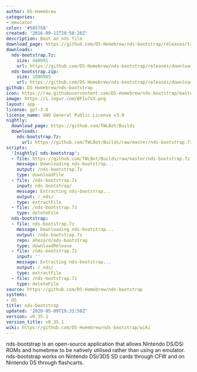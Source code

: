 ```yaml
---
author: DS-Homebrew
categories:
- emulator
color: '#585758'
created: '2016-09-11T19:50:26Z'
description: Boot an nds file
download_page: https://github.com/DS-Homebrew/nds-bootstrap/releases/tag/v0.35.1
downloads:
  nds-bootstrap.7z:
    size: 440991
    url: https://github.com/DS-Homebrew/nds-bootstrap/releases/download/v0.35.1/nds-bootstrap.7z
  nds-bootstrap.zip:
    size: 1088985
    url: https://github.com/DS-Homebrew/nds-bootstrap/releases/download/v0.35.1/nds-bootstrap.zip
github: DS-Homebrew/nds-bootstrap
icon: https://raw.githubusercontent.com/DS-Homebrew/nds-bootstrap/master/retail/assets/icon.bmp
image: https://i.imgur.com/BFIu7xX.png
layout: app
license: gpl-3.0
license_name: GNU General Public License v3.0
nightly:
  download_page: https://github.com/TWLBot/Builds
  downloads:
    nds-bootstrap.7z:
      url: https://github.com/TWLBot/Builds/raw/master/nds-bootstrap.7z
scripts:
  '[nightly] nds-bootstrap':
  - file: https://github.com/TWLBot/Builds/raw/master/nds-bootstrap.7z
    message: Downloading nds-bootstrap...
    output: /nds-bootstrap.7z
    type: downloadFile
  - file: /nds-bootstrap.7z
    input: nds-bootstrap/
    message: Extracting nds-bootstrap...
    output: /_nds/
    type: extractFile
  - file: /nds-bootstrap.7z
    type: deleteFile
  nds-bootstrap:
  - file: nds-bootstrap.7z
    message: Downloading nds-bootstrap...
    output: /nds-bootstrap.7z
    repo: ahezard/nds-bootstrap
    type: downloadRelease
  - file: /nds-bootstrap.7z
    input: ''
    message: Extracting nds-bootstrap...
    output: /_nds/
    type: extractFile
  - file: /nds-bootstrap.7z
    type: deleteFile
source: https://github.com/DS-Homebrew/nds-bootstrap
systems:
- DS
title: nds-bootstrap
updated: '2020-05-09T19:31:50Z'
version: v0.35.1
version_title: v0.35.1
wiki: https://github.com/DS-Homebrew/nds-bootstrap/wiki
---
```

nds-bootstrap is an open-source application that allows Nintendo DS/DSi ROMs and homebrew to be natively utilised rather than using an emulator. nds-bootstrap works on Nintendo DSi/3DS SD cards through CFW and on Nintendo DS through flashcarts.